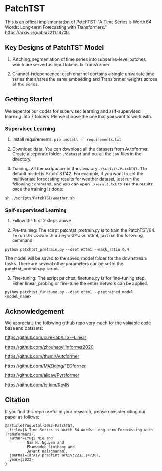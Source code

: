 # PatchTST

This is an offical implementation of PatchTST: "A Time Series is Worth 64 Words: Long-term Forecasting with Transformers." https://arxiv.org/abs/2211.14730.

## Key Designs of PatchTST Model

1. Patching: segmentation of time series into subseries-level patches which are served as input tokens to Transformer 

2. Channel-independence: each channel contains a single univariate time series that shares the same embedding and Transformer weights across all the series.

## 

## Getting Started

We seperate our codes for supervised learning and self-supervised learning into 2 folders. Please choose the one that you want to work with.

### Supervised Learning

1. Install requirements. ```pip install -r requirements.txt```

2. Download data. You can download all the datasets from [Autoformer](https://drive.google.com/drive/folders/1ZOYpTUa82_jCcxIdTmyr0LXQfvaM9vIy). Create a seperate folder ```./dataset``` and put all the csv files in the directory.

3. Training. All the scripts are in the directory ```./scripts/PatchTST```. The default model is PatchTST/42. For example, if you want to get the multivariate forecasting results for weather dataset, just run the following command, and you can open ```./result.txt``` to see the results once the training is done:
```
sh ./scripts/PatchTST/weather.sh
```

### Self-supervised Learning

1. Follow the first 2 steps above

2. Pre-training: The scirpt patchtst_pretrain.py is to train the PatchTST/64. To run the code with a single GPU on ettm1, just run the following command
```
python patchtst_pretrain.py --dset ettm1 --mask_ratio 0.4
```
The model will be saved to the saved_model folder for the downstream tasks. There are several other parameters can be set in the patchtst_pretrain.py script.
 
 3. Fine-tuning: The script patchtst_finetune.py is for fine-tuning step. Either linear_probing or fine-tune the entire network can be applied.
```
python patchtst_finetune.py --dset ettm1 --pretrained_model <model_name>
```

## Acknowledgement

We appreciate the following github repo very much for the valuable code base and datasets:

https://github.com/cure-lab/LTSF-Linear

https://github.com/zhouhaoyi/Informer2020

https://github.com/thuml/Autoformer

https://github.com/MAZiqing/FEDformer

https://github.com/alipay/Pyraformer

https://github.com/ts-kim/RevIN

## Citation

If you find this repo useful in your research, please consider citing our paper as follows:

```
@article{Yuqietal-2022-PatchTST,
  title={A Time Series is Worth 64 Words: Long-term Forecasting with Transformers},
  author={Yuqi Nie and 
          Nam H. Nguyen and 
          Phanwadee Sinthong and 
          Jayant Kalagnanam},
  journal={arXiv preprint arXiv:2211.14730},
  year={2022}
}
```
